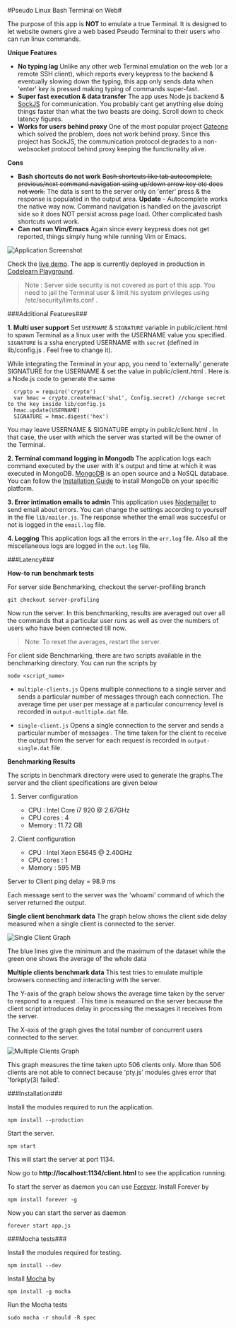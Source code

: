 #Pseudo Linux Bash Terminal on Web#

The purpose of this app is **NOT** to emulate a true Terminal. It is designed to let website owners give a web based Pseudo Terminal to their users who can run linux commands.

**Unique Features**

- **No typing lag** Unlike any other web Terminal emulation on the web (or a remote SSH client), which reports every keypress to the backend & eventually slowing down the typing, this app only sends data when 'enter' key is pressed making typing of commands super-fast.
- **Super fast execution & data transfer** The app uses Node.js backend & [SockJS](http://sockjs.org) for communication. You probably cant get anything else doing things faster than what the two beasts are doing. Scroll down to check latency figures.
- **Works for users behind proxy** One of the most popular project [Gateone](http://github.com/liftoff/GateOne) which solved the problem, does not work behind proxy. Since this project has SockJS, the communication protocol degrades to a non-websocket protocol behind proxy keeping the functionality alive.

**Cons**

- **Bash shortcuts do not work**  ~~Bash shortcuts like tab autocomplete, previous/next command navigation using up/down arrow key etc does not work.~~ The data is sent to the server only on 'enter' press & the response is populated in the output area.
  **Update** - Autocomplete works the native way now. Command navigation is handled on the javascript side so it does NOT persist across page load. Other complicated bash shortcuts wont work. 
- **Can not run Vim/Emacs** Again since every keypress does not get reported, things simply hung while running Vim or Emacs.


![Application Screenshot](http://www.codelearn.org/blog/wp-content/uploads/2013/06/terminal_screenshot.png)

Check the [live demo](http://pocha.github.io/terminal-codelearn). The app is currently deployed in production in [Codelearn Playground](http://www.codelearn.org/apps/code_play).

> Note : Server side security is not covered as part of this app. You need to jail the Terminal user & limit his system privileges using /etc/security/limits.conf . 

###Additional Features###


**1. Multi user support**
Set `USERNAME` & `SIGNATURE` variable in public/client.html to spawn Terminal as a linux user with the USERNAME value you specified. `SIGNATURE` is a ssha encrypted USERNAME with `secret` (defined in lib/config.js . Feel free to change it).

While integrating the Terminal in your app, you need to 'externally' generate SIGNATURE for the USERNAME & set the value in public/client.html . Here is a Node.js code to generate the same
      

      crypto = require('crypto')
	  var hmac = crypto.createHmac('sha1', Config.secret) //change secret to the key inside lib/config.js
      hmac.update(USERNAME)
      SIGNATURE = hmac.digest('hex')


You may leave USERNAME & SIGNATURE empty in public/client.html . In that case, the user with which the server was started will be the owner of the Terminal.

**2. Terminal command logging in Mongodb**
The application logs each command executed by the user with it's output and time at which it was executed in MongoDB. [MongoDB](http://www.mongodb.org) is an open source and a NoSQL database. You can follow the [Installation Guide](http://docs.mongodb.org/manual/installation) to install MongoDb on your specific platform.


**3. Error intimation emails to admin**
This application uses [Nodemailer](https://github.com/andris9/Nodemailer) to send email about errors. You can change the settings according to yourself in the file `lib/mailer.js`. The response whether the email was succesful or not is logged in the `email.log` file. 


**4. Logging**
This application logs all the errors in the `err.log` file.
Also all the miscellaneous logs are logged in the `out.log` file.


###Latency###

**How-to run benchmark tests**

For server side Benchmarking, checkout the server-profiling branch

	git checkout server-profiling

Now run the server. In this benchmarking, results are averaged out over all the commands that a particular user runs as well as over the numbers of users who have been connected till now. 

> Note: To reset the averages, restart the server.

For client side Benchmarking, there are two scripts available in the benchmarking directory. You can run the scripts by

	node <script_name>

+ `multiple-clients.js` Opens multiple connections to a single server and sends a particular number of messages through each connection. The average time per user per message at a particular concurrency level is recorded in `output-mutltiple.dat` file.

+ `single-client.js` Opens a single connection to the server and sends a particular number of messages . The time taken for the client to receive the output from the server for each request is recorded in `output-single.dat` file.


**Benchmarking Results**

The scripts in benchmark directory were used to generate the graphs.The server and the client specifications are given below

1. Server configuration

   + CPU : Intel Core i7 920 @ 2.67GHz
   + CPU cores : 4
   + Memory : 11.72 GB

2. Client configuration

   + CPU : Intel Xeon E5645 @ 2.40GHz
   + CPU cores : 1
   + Memory : 595 MB
 
Server to Client ping delay = 98.9 ms

Each message sent to the server was the 'whoami' command of which the server returned the output.

**Single client benchmark data**
The graph below shows the client side delay measured when a single client is connected to the server.

![Single Client Graph](https://raw.github.com/pocha/terminal-codelearn/master/graphs/single-client.png)
   
The blue lines give the minimum and the maximum of the dataset while the green one shows the average of the whole data

**Multiple clients benchmark data**
This test tries to emulate multiple browsers connecting and interacting with the server.

The Y-axis of the graph below shows the average time taken by the server to respond to a request . This time is measured on the server because the  client script introduces delay in processing the messages it receives from the server.

The X-axis of the graph gives the total number of concurrent users connected to the server. 

![Multiple Clients Graph](https://raw.github.com/pocha/terminal-codelearn/master/graphs/multiple-clients.png)

This graph measures the time taken upto 506 clients only. More than 506 clients are not able to connect because 'pty.js' modules gives error that 'forkpty(3) failed'.

###Installation###

Install the modules required to run the application.

	npm install --production

Start the server.

	npm start

This will start the server at port 1134.

Now go to **http://localhost:1134/client.html** to see the application running.

To start the server as daemon you can use [Forever](https://github.com/nodejitsu/forever).
Install Forever by

	npm install forever -g

Now you can start the server as daemon

	forever start app.js


###Mocha tests###

Install the modules required for testing.

	npm install --dev

Install [Mocha](http://visionmedia.github.io/mocha/) by

	npm install -g mocha

Run the Mocha tests
  
	sudo mocha -r should -R spec

